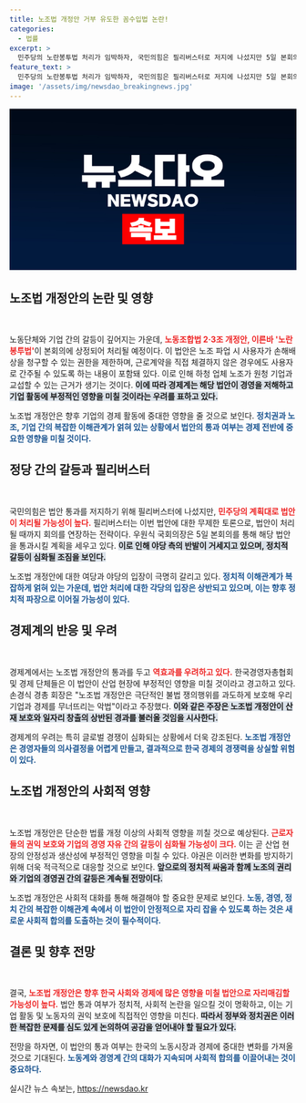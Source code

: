 ```yaml
---
title: 노조법 개정안 거부 유도한 꼼수입법 논란!
categories:
  - 법률
excerpt: >
  민주당의 노란봉투법 처리가 임박하자, 국민의힘은 필리버스터로 저지에 나섰지만 5일 본회의 통과가 예상된다. 재계는 이 법안이 기업을 위축시킬 악법이라고 반발하며, 긴장감이 고조되고 있다. 클릭하고 더 알아보세요!
feature_text: >
  민주당의 노란봉투법 처리가 임박하자, 국민의힘은 필리버스터로 저지에 나섰지만 5일 본회의 통과가 예상된다. 재계는 이 법안이 기업을 위축시킬 악법이라고 반발하며, 긴장감이 고조되고 있다. 클릭하고 더 알아보세요!
image: '/assets/img/newsdao_breakingnews.jpg'
---
```


<p><img src="/assets/img/newsdao_breakingnews.jpg" alt="cryptoinkorea 속보" /></p>

<h2 data-ke-size="size26">노조법 개정안의 논란 및 영향</h2>

<p data-ke-size="size16">&nbsp;</p>

<p>노동단체와 기업 간의 갈등이 깊어지는 가운데, <b><span style="color: #ee2323;">노동조합법 2·3조 개정안, 이른바 '노란봉투법'</span></b>이 본회의에 상정되어 처리될 예정이다. 이 법안은 노조 파업 시 사용자가 손해배상을 청구할 수 있는 권한을 제한하며, 근로계약을 직접 체결하지 않은 경우에도 사용자로 간주될 수 있도록 하는 내용이 포함돼 있다. 이로 인해 하청 업체 노조가 원청 기업과 교섭할 수 있는 근거가 생기는 것이다. <b><span style="background-color: #21538527;">이에 따라 경제계는 해당 법안이 경영을 저해하고 기업 활동에 부정적인 영향을 미칠 것이라는 우려를 표하고 있다.</span></b> </p>

<p>노조법 개정안은 향후 기업의 경제 활동에 중대한 영향을 줄 것으로 보인다. <b><span style="color: #1a5490;">정치권과 노조, 기업 간의 복잡한 이해관계가 얽혀 있는 상황에서 법안의 통과 여부는 경제 전반에 중요한 영향을 미칠 것이다.</span></b></p>

<h2 data-ke-size="size26">정당 간의 갈등과 필리버스터</h2>

<p data-ke-size="size16">&nbsp;</p>

<p>국민의힘은 법안 통과를 저지하기 위해 필리버스터에 나섰지만, <b><span style="color: #ee2323;">민주당의 계획대로 법안이 처리될 가능성이 높다.</span></b> 필리버스터는 이번 법안에 대한 무제한 토론으로, 법안이 처리될 때까지 회의를 연장하는 전략이다. 우원식 국회의장은 5일 본회의를 통해 해당 법안을 통과시킬 계획을 세우고 있다. <b><span style="background-color: #21538527;">이로 인해 야당 측의 반발이 거세지고 있으며, 정치적 갈등이 심화될 조짐을 보인다.</span></b></p>

<p>노조법 개정안에 대한 여당과 야당의 입장이 극명히 갈리고 있다. <b><span style="color: #1a5490;">정치적 이해관계가 복잡하게 얽혀 있는 가운데, 법안 처리에 대한 각당의 입장은 상반되고 있으며, 이는 향후 정치적 파장으로 이어질 가능성이 있다.</span></b></p>

<h2 data-ke-size="size26">경제계의 반응 및 우려</h2>

<p data-ke-size="size16">&nbsp;</p>

<p>경제계에서는 노조법 개정안의 통과를 두고 <b><span style="color: #ee2323;">역효과를 우려하고 있다.</span></b> 한국경영자총협회 및 경제 단체들은 이 법안이 산업 현장에 부정적인 영향을 미칠 것이라고 경고하고 있다. 손경식 경총 회장은 "노조법 개정안은 극단적인 불법 쟁의행위를 과도하게 보호해 우리 기업과 경제를 무너뜨리는 악법"이라고 주장했다. <b><span style="background-color: #21538527;">이와 같은 주장은 노조법 개정안이 산재 보호와 일자리 창출의 상반된 경과를 불러올 것임을 시사한다.</span></b> </p>

<p>경제계의 우려는 특히 글로벌 경쟁이 심화되는 상황에서 더욱 강조된다. <b><span style="color: #1a5490;">노조법 개정안은 경영자들의 의사결정을 어렵게 만들고, 결과적으로 한국 경제의 경쟁력을 상실할 위험이 있다.</span></b></p>

<h2 data-ke-size="size26">노조법 개정안의 사회적 영향</h2>

<p data-ke-size="size16">&nbsp;</p>

<p>노조법 개정안은 단순한 법률 개정 이상의 사회적 영향을 끼칠 것으로 예상된다. <b><span style="color: #ee2323;">근로자들의 권익 보호와 기업의 경영 자유 간의 갈등이 심화될 가능성이 크다.</span></b> 이는 곧 산업 현장의 안정성과 생산성에 부정적인 영향을 미칠 수 있다. 야권은 이러한 변화를 방지하기 위해 더욱 적극적으로 대응할 것으로 보인다. <b><span style="background-color: #21538527;">앞으로의 정치적 싸움과 함께 노조의 권리와 기업의 경영권 간의 갈등은 계속될 전망이다.</span></b></p>

<p>노조법 개정안은 사회적 대화를 통해 해결해야 할 중요한 문제로 보인다. <b><span style="color: #1a5490;">노동, 경영, 정치 간의 복잡한 이해관계 속에서 이 법안이 안정적으로 자리 잡을 수 있도록 하는 것은 새로운 사회적 합의를 도출하는 것이 필수적이다.</span></b></p>

<h2 data-ke-size="size26">결론 및 향후 전망</h2>

<p data-ke-size="size16">&nbsp;</p>

<p>결국, <b><span style="color: #ee2323;">노조법 개정안은 향후 한국 사회와 경제에 많은 영향을 미칠 법안으로 자리매김할 가능성이 높다.</span></b> 법안 통과 여부가 정치적, 사회적 논란을 일으킬 것이 명확하고, 이는 기업 활동 및 노동자의 권익 보호에 직접적인 영향을 미친다. <b><span style="background-color: #21538527;">따라서 정부와 정치권은 이러한 복잡한 문제를 심도 있게 논의하여 공감을 얻어내야 할 필요가 있다.</span></b></p>

<p>전망을 하자면, 이 법안의 통과 여부는 한국의 노동시장과 경제에 중대한 변화를 가져올 것으로 기대된다. <b><span style="color: #1a5490;">노동계와 경영계 간의 대화가 지속되며 사회적 합의를 이끌어내는 것이 중요하다.</span></b></p>
실시간 뉴스 속보는, <a href="https://newsdao.kr" rel="dofollow">https://newsdao.kr</a>


